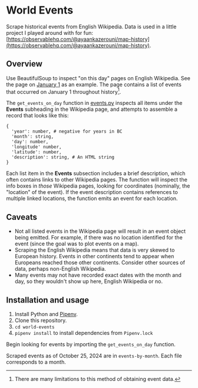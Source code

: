 # World Events 

Scrape historical events from English Wikipedia. Data is used in a little project I played around with for fun: [https://observablehq.com/@ayaankazerouni/map-history](https://observablehq.com/@ayaankazerouni/map-history).

## Overview 

Use BeautifulSoup to inspect "on this day" pages on English Wikipedia.
See the page on [January 1](https://en.wikipedia.org/wiki/January_1) as an example.
The page contains a list of events that occurred on January 1 throughout history[^1].

[^1]: There are many limitations to this method of obtaining event data.

The `get_events_on_day` function in [events.py](events.py) inspects all items under the **Events** subheading in the Wikipedia page, and attempts to assemble a record that looks like this:

```
{
  'year': number, # negative for years in BC
  'month': string,
  'day': number,
  'longitude' number,
  'latitude': number,
  'description': string, # An HTML string
}
```

Each list item in the **Events** subsection includes a brief description, which often contains links to other Wikipedia pages.
The function will inspect the info boxes in _those_ Wikipedia pages, looking for coordinates (nominally, the "location" of the event). If the event description contains references to multiple linked locations, the function emits an event for each location.

## Caveats

- Not all listed events in the Wikipedia page will result in an event object being emitted. For example, if there was no location identified for the event (since the goal was to plot events on a map).
- Scraping the English Wikipedia means that data is very skewed to European history. Events in other continents tend to appear when Europeans reached those other continents. Consider other sources of data, perhaps non-English Wikipedia.
- Many events may not have recorded exact dates with the month and day, so they wouldn't show up here, English Wikipedia or no.

## Installation and usage

1. Install Python and [Pipenv](https://pipenv.pypa.io/en/latest/).
2. Clone this repository.
3. `cd world-events`
4. `pipenv install` to install dependencies from `Pipenv.lock`

Begin looking for events by importing the `get_events_on_day` function.

Scraped events as of October 25, 2024 are in `events-by-month`.
Each file corresponds to a month.

